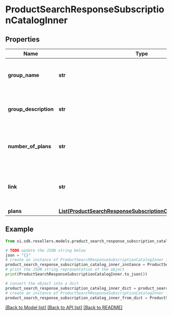# ProductSearchResponseSubscriptionCatalogInner


## Properties

Name | Type | Description | Notes
------------ | ------------- | ------------- | -------------
**group_name** | **str** | The name of the group. (The info will shown if searched with showGroupInfo&#x3D;true) | [optional] 
**group_description** | **str** | The description of the group. (The info will shown if searched with showGroupInfo&#x3D;true) | [optional] 
**number_of_plans** | **str** | The number of plans available for the group. (The info will shown if searched with showGroupInfo&#x3D;true) | [optional] 
**link** | **str** | URL to access more details about the group. (The info will shown if searched with showGroupInfo&#x3D;true) | [optional] 
**plans** | [**List[ProductSearchResponseSubscriptionCatalogInnerPlansInner]**](ProductSearchResponseSubscriptionCatalogInnerPlansInner.md) |  | [optional] 

## Example

```python
from xi.sdk.resellers.models.product_search_response_subscription_catalog_inner import ProductSearchResponseSubscriptionCatalogInner

# TODO update the JSON string below
json = "{}"
# create an instance of ProductSearchResponseSubscriptionCatalogInner from a JSON string
product_search_response_subscription_catalog_inner_instance = ProductSearchResponseSubscriptionCatalogInner.from_json(json)
# print the JSON string representation of the object
print(ProductSearchResponseSubscriptionCatalogInner.to_json())

# convert the object into a dict
product_search_response_subscription_catalog_inner_dict = product_search_response_subscription_catalog_inner_instance.to_dict()
# create an instance of ProductSearchResponseSubscriptionCatalogInner from a dict
product_search_response_subscription_catalog_inner_from_dict = ProductSearchResponseSubscriptionCatalogInner.from_dict(product_search_response_subscription_catalog_inner_dict)
```
[[Back to Model list]](../README.md#documentation-for-models) [[Back to API list]](../README.md#documentation-for-api-endpoints) [[Back to README]](../README.md)


